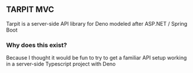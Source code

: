 ## TARPIT MVC

Tarpit is a server-side API library for Deno modeled after ASP.NET / Spring Boot

### Why does this exist?

Because I thought it would be fun to try to get a familiar API setup working in a server-side Typescript project with Deno
